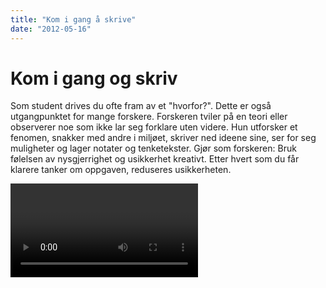 ```yaml
---
title: "Kom i gang å skrive"
date: "2012-05-16"
---
```


# Kom i gang og skriv

Som student drives du ofte fram av et "hvorfor?". Dette er også utgangpunktet for mange forskere. Forskeren tviler på en teori eller observerer noe som ikke lar seg forklare uten videre. Hun utforsker et fenomen, snakker med andre i miljøet, skriver ned ideene sine, ser for seg muligheter og lager notater og tenketekster. Gjør som forskeren: Bruk følelsen av nysgjerrighet og usikkerhet kreativt. Etter hvert som du får klarere tanker om oppgaven, reduseres usikkerheten.

<Video id="FOwhrXNnHNI" />

Snakk gjerne om oppgaven med medstudenter og andre som vil høre på. Det kan være veldig klargjørende å sette ord på ideene dine. Hvorfor synes du at dette temaet er interessant? Hvilke problemstillinger ser du for deg? Hvordan kan problemstillingen(e) besvares? Hva ser du for deg at du vil komme fram til? Å presentere utkast for [medstudenter](?p=1216) er også en utmerket måte å komme i gang på.

## Tenk og skriv

Det er viktigere å komme i gang, enn å ha full kontroll på produktet. Det finnes ulike skriveteknikker du kan bruke for å utvikle dine første ideer om et emne. Prøv for eksempel idémyldring, tankekart, tenketest og hurtigskriving som er beskrevet nedenfor. Når du begynner å skrive, vil du trolig oppleve at prosjektet blir mye klarere for deg.

Begynn gjerne å skrive om det du syns er gøy. Skriv gjerne bare litt om gangen. Hvis du tar pauser FØR du har skrevet deg helt tom, er det lettere å ta opp igjen tråden. Presenter gjerne teksten din for andre, for eksempel i [skrivegrupper](/skriving/skriving-er-en-prosess/skrivegrupper/), og be om tilbakemeldinger selv om du ikke er helt fornøyd enda. Gode forfattere bruker tid på å revidere, og må ofte restrukturere tekstene sine flere ganger. Se

Det er (minst) to strategier for å strukturere en tekst:

**Tekst før struktur**

- Skriv ned alt du vet om emnet
- Les gjennom det du har skrevet, og ordne teksten i avsnitt ved hjelp av stikkord/overskrifter
- Ut fra dette strukturerer du teksten

**Struktur før tekst**

- Her lager du en disposisjon før du går i gang med å skrive
- Så fyller du inn tekst i disposisjonen, punkt for punkt
- Disposisjonen justeres underveis

En skriveprosess kan ha ulike former. Det er viktig å finne ut hvordan _du_ fungerer best. Pleier du å gå og "ruge" i lang tid, for så å skrive ut en mer eller mindre ferdig tekst rett før innleveringsfristen? Eller trenger du å komme i gang raskt, og deretter bruke tiden til å strukturere, skrive om og bygge ut utkastet ditt? Vær trygg på arbeidsmåten din!

## Oppstartsteknikker

Nedenfor er noen ulike teknikker som kan brukes for å nærme seg en problemstilling og disposisjon for oppgaven.

## Idémyldring

Idémyldring er et godt redskap for å få oversikt over hva du vet om et tema og hva du trenger å finne ut mer om. Det kan også brukes til å avgrense et tema og lage utkast til disposisjon. Skriv ned alle assosiasjoner du har til temaet uten å sensurere deg selv. I løpet av idémyldringen vil det komme frem stikkord og setninger som du kan arbeide videre med.

- skriv ord og setninger
- tegn figurer
- notér interessante boktitler, rapporter og ulike typer data

Ideer kan dukke opp når som helst – ha alltid penn og papir tilgjengelig!  
Idémyldring er en privat tekst, som skal gi skrivelyst.

::: tips Tips!
Mangler du penn og papir, har du kanskje en mobil i hånden. Skriv ideen du fikk som en tekstmelding, eller les det inn på taleopptak.
:::

## Tankekart

- Skriv hovedideen din midt på arket
- Tegn linjer eller grener fra hovedideen og skriv nøkkelord på hver linje
- Legg til mindre linjer og grener med detaljer
- Skriv ned ideene slik de faller deg inn – vær spontan!
- Se etter forbindelser og sammenhenger som kan markeres på kartet

<Figure
  src="/images/norsk-tankekart-sma-bokstaver.png"
  alt="Tankekart"
  caption="Tankekart om grønn markedsføring"
  type=""
/>

::: tip Tips:
- Bruk farger for å markere temaer og relasjoner, og for å framheve tanker
- Bruk bilder eller symboler
- Bruk små bokstaver. Små bokstaver leses og huskes bedre enn store bokstaver
:::

(Kilde: Learning Support Services (2004) _Skills for Learning_ \[CD-ROM\]. Leeds: Leeds Metropolitan University Library).

## Tenketekst

En tenketekst er en privat og kreativ tekst som kan hjelpe deg i gang med skriveprosessen. Tenkeskriving er skriving for å lære, for å få ideer og for å engasjere. Ved å skrive uten tanke på produktet, kan du oppdage nye muligheter i emnet du fokuserer på.

- Skriv ned alt du vet om emnet i en mer eller mindre sammenhengende tekst
- Fokuser på innholdet i teksten din
- Skriv uten å ta stilling til tekstens form. Målet er å få fram ideer og tanker uten kritiske blikk

## Hurtigskriving

Hurtigskriving er en metode for å skrive en tenketekst; også her er målet å få i gang skriveprosessen.

- Skriv et sentralt ord fra oppgaven din som overskrift
- Skriv uten stans mellom 10-30 minutter uten å løfte fingrene fra tastaturet- eller pennen fra papiret
- Etterpå leser du igjennom teksten din og strukturerer setningene
- Skriv gjerne stikkord i margen og del teksten inn i mindre biter

## Fra tema til problemstilling

Det er flere måter å starte en skriveprosess på, men det kan være lurt å utarbeide en foreløpig problemstilling nokså tidlig. Noen er så heldige at de vet akkurat hva de vil undersøke før de begynner. De fleste må tenke, notere, gjøre litteratursøk og lese en del før de formulerer problemstillingen sin, og mange må justere den underveis.

Når du arbeider med å forme en problemstilling, kan du gjerne starte med en idémyldring. Skriv ned alle de spørsmålene du kommer på – det å være kritisk og luke ut kommer etter hvert. Når du orienterer deg i emnet, blir du gradvis i stand til å stille mer presise spørsmål. Kanskje dukker det opp nye spørsmål og vinkler du ikke hadde tenkt på. Tenk og kjenn etter: Hva interesserer deg? Hva engasjerer deg mest? Formuler dette i fulle setninger som senere kan danne utgangspunkt for en innledning.

::: eksempel EKSEMPEL  
La oss si temaet du er interessert i er miljøvennlighet som markedsføringsstrategi. Spørsmål du stiller innledningsvis kan for eksempel være: Lønner det seg for bedrifter å markedsføre seg som miljøvennlige? Hva skal til for at kundene opplever at en bedrift, vare eller tjeneste er miljøvennlig? Fører et nytt miljøvennlig produkt i produktporteføljen til at kundene også opplever at bedriftens øvrige produkter er mer miljøvennlige? Hva er effektene av å komme inn i en merkeordning? Hva gjør bedrifter for å framstå som miljøvennlige, og hvordan virker det? Hva vil det si at en bedrift er bærekraftig? Følger det noen spesiell etisk forpliktelse med slik markedsføring? Appellerer slik markedsføring til noen spesielle grupper? Hva kjennetegner miljøbevisste kunder? Er miljøbevisste forbrukere mer eller mindre kritiske enn andre? Er det samsvar mellom forbrukernes holdninger og de faktiske valgene deres? Hvordan endre konsumentenes miljøskadelige vaner? Hvordan påvirker konsumentenes personlige og sosiale identitet de valg de gjør av miljøvennlige produkter? Så gjør du [brede litteratursøk](/soking/planlegg-soket-dit/) for å orientere deg i faglitteraturen. Mulige søkeord kan være:

::: details 
| NORSK                       | ENGELSK                                |
|-----------------------------|----------------------------------------|
| merkevare, merkevarebygging | branding                               |
| kundeatferd                 | consumer behaviour                     |
| kundetilfredshet            | satisfaction                           |
| troverdighet/kredibilitet   | credibility                            |
| tillit                      | trust                                  |
| holdninger                  | attitudes                              |
| vaner                       | habits                                 |
| bærekraftig                 | sustainable                            |
| grønn                       | green                                  |
| økologisk                   | organic, ecological                    |
| miljømerking                | eco-labelling, environmental labelling |
| sertifikat, sertifisering   | certificate, certification             |
| sosial identitet            | social identity                        |
| segmentering                | segmentation                           |
| ansvarlige bedrifter        | corporate social responsibility        |

[Kombiner søkeordene dine i aktuelle databaser.](/soking/planlegg-soket-dit/#Kombiner_ulike_skeord)

Når du har orientert deg i fagfeltet og [skumlest](/lesing/lesemater/) litt her og der, må du snevre inn temaet, og finne ditt fokus.

**Tenk på:** Hva har du mest lyst til å jobbe med/finne ut mer om? Hvilke spørsmål er det mulig å besvare? Hva slags metoder kan du bruke? Hvor mye tid har du til rådighet? Hva er gjort før? Finnes det datagrunnlag, markedsundersøkelser e.l. eller må du lage noen selv? Skal du ta utgangspunkt i ett eller flere bestemte eksempel (case) – gode eller dårlige? Skal du begrense deg til ett bestemt marked/en produkttype?

- Gjør mer [spesifikke litteratursøk i bibliotekets databaser](/soking/utdypende-sok)
- Se/søk i kildelisten til sentrale artikler og bøker
- Se på andre masteroppgaver
- Snakk med andre: venner, medstudenter, foreleser, veileder – du vil ofte få nyttige (om enn ubehagelige) spørsmål og innvendinger, og det kan hjelpe deg å tenke gjennom ting på nytt

[Formuler problemstillingen din som et spørsmål](/skriving/struktur/oppbygning-av-en-oppgave/#12_Avgrensning_og_problemstilling). Ofte kalles problemstilling også forskningsspørsmål!

Eksempler på overordnede forskningsspørsmål kan være:

- Lønner det seg for bedrifter å markedsføre seg som miljøvennlige?
- Hva kjennetegner god/vellykket, grønn markedsføring?
- Hva kjennetegner miljøbevisste forbrukere?
- Hvordan endre kundenes atferd i retning mer miljøvennlig konsum?

Som regel er det nødvendig å spesifisere akkurat hva det er du vil undersøke i ett eller flere underspørsmål. Det kan for eksempel være ett av disse:

- Har miljøvennlige bedrifter bedre lønnsomhet og mer positiv aksjekursutvikling enn andre bedrifter?
- Hvilke effekter har det på kundeatferd å appellere til sosiale normer i markedsføring av miljøvennlige produkter?
- Hvilke effekter har vaner og holdninger på konsum av grønne produkter?
- Hva kjennetegner kundegruppene hvor grønn markedsføring synes å ha størst appell?
- Hvorfor oppfattes bedrift A som mer troverdig enn bedrift B i miljøspørsmål?
- Hvilken effekt har «miljømerking» (f.eks. Miljøfyrtårn, Svanemerket, EU Ecolabel) på kunders holdninger og atferd?
:::

## Her er lenken død i WP og det er vel bare å ta bort?

<Figure
  src="/images/martin-roa-skramstad-cropped-small.jpg"
  alt="Martin Roa Skramstad"
  caption="Martin Roa Skramstad"
  type="right"
/>

Motivasjon fra engasjement (og vice versa)  
Søk & Skriv har snakket med masterstudenten Martin Roa Skramstad om [det å utvikle problemstilling for masteroppgaven](/?p=4694).
